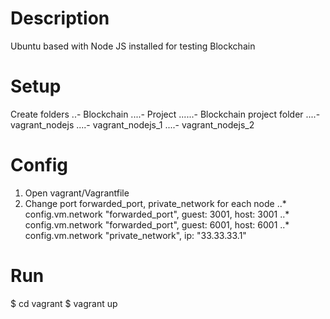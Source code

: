 # Description
Ubuntu based with Node JS installed for testing Blockchain

# Setup
Create folders
..- Blockchain
....- Project
......- Blockchain project folder
....- vagrant_nodejs
....- vagrant_nodejs_1
....- vagrant_nodejs_2

# Config
1. Open vagrant/Vagrantfile
2. Change port forwarded_port, private_network for each node
..* config.vm.network "forwarded_port", guest: 3001, host: 3001
..* config.vm.network "forwarded_port", guest: 6001, host: 6001
..* config.vm.network "private_network", ip: "33.33.33.1"

# Run
$ cd vagrant
$ vagrant up

